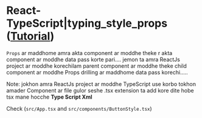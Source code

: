 # React-TypeScript|typing_style_props ([Tutorial](https://www.youtube.com/watch?v=hrBpH9ubhY8&list=PLgH5QX0i9K3rGtitufynBKMy5gAFpa1y8&index=96))

```Props``` ar maddhome amra akta component ar moddhe theke r akta component ar moddhe data pass korte pari.... jemon ta amra ReactJs project ar moddhe korechilam parent component ar moddhe theke child component ar moddhe Props drilling ar maddhome data pass korechi..... 


Note: jokhon amra ReactJs project ar moddhe TypeScript use korbo tokhon amader Component ar file gulor seshe .tsx extension ta add kore dite hobe tsx mane hocche **Type Script Xml** 

Check (```src/App.tsx``` and ```src/components/ButtonStyle.tsx```)

 
